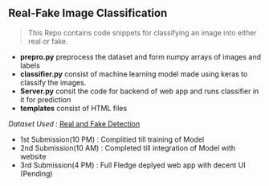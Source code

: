 ## Real-Fake Image Classification

> This Repo contains code snippets for classifying an image into either real or fake. 
+ __prepro.py__ preprocess the dataset and form numpy arrays of images and labels
+ __classifier.py__ consist of machine learning model made using keras to classify the images.
+ __Server.py__ consit the code for backend of web app and runs classifier in it for prediction
+ __templates__ consist of HTML files 


_Dataset Used :_ [Real and Fake Detection](https://www.kaggle.com/ciplab/real-and-fake-face-detection)

+ 1st Submission(10 PM) : Complitied till training of Model
+ 2nd Submission(10 AM) : Completed till integration of Model with website
+ 3rd Submission(4 PM) : Full Fledge deplyed web app with decent UI (Pending)
